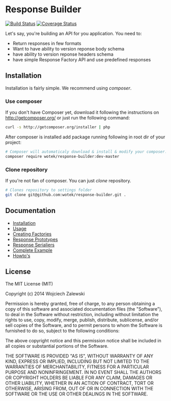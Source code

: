 Response Builder
========
[![Build Status](https://travis-ci.org/wotek/response-builder.png?branch=master)](https://travis-ci.org/wotek/response-builder)
[![Coverage Status](https://coveralls.io/repos/wotek/response-builder/badge.png?branch=master)](https://coveralls.io/r/wotek/response-builder?branch=master)

Let's say, you're building an API for you application.
You need to:
* Return responses in few formats
* Want to have ability to version reponse body schema
* have ability to version reponse headers schema
* have simple Response Factory API and use predefined responses

## Installation
Installation is fairly simple. We recommend using *composer*.

### Use composer

If you don't have Composer yet, download it following the instructions on http://getcomposer.org/ or just run the following command:

```bash
curl -s http://getcomposer.org/installer | php
```
After composer is installed add package running following in root dir of your project:

```bash
# Composer will automaticaly download & install & modify your composer.json
composer require wotek/response-builder:dev-master
```

### Clone repository

If you're not fan of composer. You can just *clone* repository.

```bash
# Clones repository to settings folder
git clone git@github.com:wotek/response-builder.git .
```

## Documentation

* [Installation](doc/installation.md)
* [Usage](doc/usage.md)
* [Creating Factories](doc/creating_factories.md)
* [Response Prototypes](doc/response_prototypes.md)
* [Response Serialiers](doc/creating_serializers.md)
* [Complete Example](doc/complete_example.md)
* [Howto's](doc/howto.md)

## License

The MIT License (MIT)

Copyright (c) 2014 Wojciech Zalewski

Permission is hereby granted, free of charge, to any person obtaining a copy of
this software and associated documentation files (the "Software"), to deal in
the Software without restriction, including without limitation the rights to
use, copy, modify, merge, publish, distribute, sublicense, and/or sell copies of
the Software, and to permit persons to whom the Software is furnished to do so,
subject to the following conditions:

The above copyright notice and this permission notice shall be included in all
copies or substantial portions of the Software.

THE SOFTWARE IS PROVIDED "AS IS", WITHOUT WARRANTY OF ANY KIND, EXPRESS OR
IMPLIED, INCLUDING BUT NOT LIMITED TO THE WARRANTIES OF MERCHANTABILITY, FITNESS
FOR A PARTICULAR PURPOSE AND NONINFRINGEMENT. IN NO EVENT SHALL THE AUTHORS OR
COPYRIGHT HOLDERS BE LIABLE FOR ANY CLAIM, DAMAGES OR OTHER LIABILITY, WHETHER
IN AN ACTION OF CONTRACT, TORT OR OTHERWISE, ARISING FROM, OUT OF OR IN
CONNECTION WITH THE SOFTWARE OR THE USE OR OTHER DEALINGS IN THE SOFTWARE.

